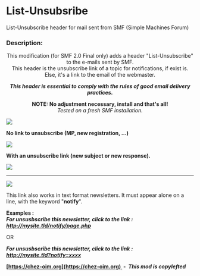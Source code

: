 # List-Unsubsribe
List-Unsubscribe header for mail sent from SMF (Simple Machines Forum)

<div id="descript">

### Description:

<div align="center">

This modification (for SMF 2.0 Final only) adds a header "List-Unsubscribe" to the e-mails sent by SMF.  
This header is the unsubscribe link of a topic for notifications, if exist is. Else, it's a link to the email of the webmaster.  

**_This header is essential to comply with the rules of good email delivery practices._**  

**NOTE: No adjustment necessary, install and that's all!**  
_Tested on a fresh SMF installation._  
</div>

![](https://i.imgur.com/5e2qvzE.png)  

<span class="bbc_u">**No link to unsubscribe (MP, new registration, ...)**</span>  

![](https://i.imgur.com/8MzVi2I.png)  

<span class="bbc_u">**With an unsubscribe link (new subject or new response).**</span>  

![](https://i.imgur.com/xidrSlW.png)  

* * *

![](https://i.imgur.com/DM93QfE.png)  

This link also works in text format newsletters. It must appear alone on a line, with the keyword "**notify**".  

**Examples :**  
_**For unsusbscribe this newsletter, click to the link :  
http://mysite.tld/notify/page.php**_  

OR  

_**For unsusbscribe this newsletter, click to the link :  
http://mysite.tld?notify=xxxx**_  

**[https://chez-oim.org](https://chez-oim.org)  -  _This mod is copylefted_**  
</div>
